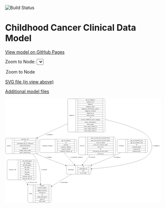 <link rel='stylesheet' href="assets/style.css">
<link rel='stylesheet' href="https://unpkg.com/leaflet@1.5.1/dist/leaflet.css" integrity="sha512-xwE/Az9zrjBIphAcBb3F6JVqxf46+CDLwfLMHloNu6KEQCAWi6HcDUbeOfBIptF7tcCzusKFjFw2yuvEpDL9wQ==" crossorigin="">
<script type="text/javascript" src="https://code.jquery.com/jquery-3.2.1.min.js"></script>
<script type="text/javascript"  src="https://unpkg.com/leaflet@1.5.1/dist/leaflet.js"></script>
<script type="text/javascript" src="assets/actions.js"></script>

![Build Status](https://github.com/CBIIT/c3d-model/actions/workflows/model-test-and-deploy.yml/badge.svg)

# Childhood Cancer Clinical Data Model

[View model on GitHub Pages](https://cbiit.github.io/c3d-model/)


Zoom to Node: <select id="node_select">
  <option value="">Zoom to Node</option>
</select>
<div id="model"></div>

<p>
<a href="./model-desc/c3d-model.svg">SVG file (in view above)</a>
<p>
<a href="./model-desc">Additional model files</a>
<div id='graph' style='display:off;'>
<svg width="1622pt" height="1085pt"
 viewBox="0.00 0.00 1622.00 1085.00" xmlns="http://www.w3.org/2000/svg" xmlns:xlink="http://www.w3.org/1999/xlink">
<g id="graph0" class="graph" transform="scale(1 1) rotate(0) translate(4 1081)">
<title>Perl</title>
<polygon fill="#ffffff" stroke="transparent" points="-4,4 -4,-1081 1618,-1081 1618,4 -4,4"/>
<!-- participant -->
<g id="node1" class="node">
<title>participant</title>
<path fill="none" stroke="#000000" d="M646.5,-294C646.5,-294 877.5,-294 877.5,-294 883.5,-294 889.5,-300 889.5,-306 889.5,-306 889.5,-374 889.5,-374 889.5,-380 883.5,-386 877.5,-386 877.5,-386 646.5,-386 646.5,-386 640.5,-386 634.5,-380 634.5,-374 634.5,-374 634.5,-306 634.5,-306 634.5,-300 640.5,-294 646.5,-294"/>
<text text-anchor="middle" x="682.5" y="-336.3" font-family="Times,serif" font-size="14.00" fill="#000000">participant</text>
<polyline fill="none" stroke="#000000" points="730.5,-294 730.5,-386 "/>
<text text-anchor="middle" x="741" y="-336.3" font-family="Times,serif" font-size="14.00" fill="#000000"> </text>
<polyline fill="none" stroke="#000000" points="751.5,-294 751.5,-386 "/>
<text text-anchor="middle" x="810" y="-370.8" font-family="Times,serif" font-size="14.00" fill="#000000">id</text>
<polyline fill="none" stroke="#000000" points="751.5,-363 868.5,-363 "/>
<text text-anchor="middle" x="810" y="-347.8" font-family="Times,serif" font-size="14.00" fill="#000000">participant_id</text>
<polyline fill="none" stroke="#000000" points="751.5,-340 868.5,-340 "/>
<text text-anchor="middle" x="810" y="-324.8" font-family="Times,serif" font-size="14.00" fill="#000000">race</text>
<polyline fill="none" stroke="#000000" points="751.5,-317 868.5,-317 "/>
<text text-anchor="middle" x="810" y="-301.8" font-family="Times,serif" font-size="14.00" fill="#000000">sex_at_birth</text>
<polyline fill="none" stroke="#000000" points="868.5,-294 868.5,-386 "/>
<text text-anchor="middle" x="879" y="-336.3" font-family="Times,serif" font-size="14.00" fill="#000000"> </text>
</g>
<!-- study -->
<g id="node5" class="node">
<title>study</title>
<path fill="none" stroke="#000000" d="M243.5,-.5C243.5,-.5 462.5,-.5 462.5,-.5 468.5,-.5 474.5,-6.5 474.5,-12.5 474.5,-12.5 474.5,-172.5 474.5,-172.5 474.5,-178.5 468.5,-184.5 462.5,-184.5 462.5,-184.5 243.5,-184.5 243.5,-184.5 237.5,-184.5 231.5,-178.5 231.5,-172.5 231.5,-172.5 231.5,-12.5 231.5,-12.5 231.5,-6.5 237.5,-.5 243.5,-.5"/>
<text text-anchor="middle" x="259.5" y="-88.8" font-family="Times,serif" font-size="14.00" fill="#000000">study</text>
<polyline fill="none" stroke="#000000" points="287.5,-.5 287.5,-184.5 "/>
<text text-anchor="middle" x="298" y="-88.8" font-family="Times,serif" font-size="14.00" fill="#000000"> </text>
<polyline fill="none" stroke="#000000" points="308.5,-.5 308.5,-184.5 "/>
<text text-anchor="middle" x="381" y="-169.3" font-family="Times,serif" font-size="14.00" fill="#000000">consent</text>
<polyline fill="none" stroke="#000000" points="308.5,-161.5 453.5,-161.5 "/>
<text text-anchor="middle" x="381" y="-146.3" font-family="Times,serif" font-size="14.00" fill="#000000">consent_number</text>
<polyline fill="none" stroke="#000000" points="308.5,-138.5 453.5,-138.5 "/>
<text text-anchor="middle" x="381" y="-123.3" font-family="Times,serif" font-size="14.00" fill="#000000">dbgap_accession</text>
<polyline fill="none" stroke="#000000" points="308.5,-115.5 453.5,-115.5 "/>
<text text-anchor="middle" x="381" y="-100.3" font-family="Times,serif" font-size="14.00" fill="#000000">external_url</text>
<polyline fill="none" stroke="#000000" points="308.5,-92.5 453.5,-92.5 "/>
<text text-anchor="middle" x="381" y="-77.3" font-family="Times,serif" font-size="14.00" fill="#000000">id</text>
<polyline fill="none" stroke="#000000" points="308.5,-69.5 453.5,-69.5 "/>
<text text-anchor="middle" x="381" y="-54.3" font-family="Times,serif" font-size="14.00" fill="#000000">study_description</text>
<polyline fill="none" stroke="#000000" points="308.5,-46.5 453.5,-46.5 "/>
<text text-anchor="middle" x="381" y="-31.3" font-family="Times,serif" font-size="14.00" fill="#000000">study_id</text>
<polyline fill="none" stroke="#000000" points="308.5,-23.5 453.5,-23.5 "/>
<text text-anchor="middle" x="381" y="-8.3" font-family="Times,serif" font-size="14.00" fill="#000000">study_name</text>
<polyline fill="none" stroke="#000000" points="453.5,-.5 453.5,-184.5 "/>
<text text-anchor="middle" x="464" y="-88.8" font-family="Times,serif" font-size="14.00" fill="#000000"> </text>
</g>
<!-- participant&#45;&gt;study -->
<g id="edge1" class="edge">
<title>participant&#45;&gt;study</title>
<path fill="none" stroke="#000000" d="M685.55,-293.7375C628.9036,-259.4588 550.3232,-211.9071 483.7711,-171.6341"/>
<polygon fill="#000000" stroke="#000000" points="485.2503,-168.4383 474.8827,-166.2554 481.6262,-174.4271 485.2503,-168.4383"/>
<text text-anchor="middle" x="608.5" y="-206.8" font-family="Times,serif" font-size="14.00" fill="#000000">of_participant</text>
</g>
<!-- treatment_response -->
<g id="node2" class="node">
<title>treatment_response</title>
<path fill="none" stroke="#000000" d="M368.5,-518.5C368.5,-518.5 729.5,-518.5 729.5,-518.5 735.5,-518.5 741.5,-524.5 741.5,-530.5 741.5,-530.5 741.5,-644.5 741.5,-644.5 741.5,-650.5 735.5,-656.5 729.5,-656.5 729.5,-656.5 368.5,-656.5 368.5,-656.5 362.5,-656.5 356.5,-650.5 356.5,-644.5 356.5,-644.5 356.5,-530.5 356.5,-530.5 356.5,-524.5 362.5,-518.5 368.5,-518.5"/>
<text text-anchor="middle" x="437" y="-583.8" font-family="Times,serif" font-size="14.00" fill="#000000">treatment_response</text>
<polyline fill="none" stroke="#000000" points="517.5,-518.5 517.5,-656.5 "/>
<text text-anchor="middle" x="528" y="-583.8" font-family="Times,serif" font-size="14.00" fill="#000000"> </text>
<polyline fill="none" stroke="#000000" points="538.5,-518.5 538.5,-656.5 "/>
<text text-anchor="middle" x="629.5" y="-641.3" font-family="Times,serif" font-size="14.00" fill="#000000">age_at_response</text>
<polyline fill="none" stroke="#000000" points="538.5,-633.5 720.5,-633.5 "/>
<text text-anchor="middle" x="629.5" y="-618.3" font-family="Times,serif" font-size="14.00" fill="#000000">id</text>
<polyline fill="none" stroke="#000000" points="538.5,-610.5 720.5,-610.5 "/>
<text text-anchor="middle" x="629.5" y="-595.3" font-family="Times,serif" font-size="14.00" fill="#000000">response</text>
<polyline fill="none" stroke="#000000" points="538.5,-587.5 720.5,-587.5 "/>
<text text-anchor="middle" x="629.5" y="-572.3" font-family="Times,serif" font-size="14.00" fill="#000000">response_category</text>
<polyline fill="none" stroke="#000000" points="538.5,-564.5 720.5,-564.5 "/>
<text text-anchor="middle" x="629.5" y="-549.3" font-family="Times,serif" font-size="14.00" fill="#000000">response_system</text>
<polyline fill="none" stroke="#000000" points="538.5,-541.5 720.5,-541.5 "/>
<text text-anchor="middle" x="629.5" y="-526.3" font-family="Times,serif" font-size="14.00" fill="#000000">treatment_response_id</text>
<polyline fill="none" stroke="#000000" points="720.5,-518.5 720.5,-656.5 "/>
<text text-anchor="middle" x="731" y="-583.8" font-family="Times,serif" font-size="14.00" fill="#000000"> </text>
</g>
<!-- treatment_response&#45;&gt;participant -->
<g id="edge9" class="edge">
<title>treatment_response&#45;&gt;participant</title>
<path fill="none" stroke="#000000" d="M608.6156,-518.2283C642.5109,-478.8429 684.3224,-430.2592 715.7261,-393.769"/>
<polygon fill="#000000" stroke="#000000" points="718.3925,-396.0363 722.2627,-386.1736 713.0868,-391.4701 718.3925,-396.0363"/>
<text text-anchor="middle" x="739" y="-465.8" font-family="Times,serif" font-size="14.00" fill="#000000">of_treatment_response</text>
</g>
<!-- survival -->
<g id="node3" class="node">
<title>survival</title>
<path fill="none" stroke="#000000" d="M771.5,-495.5C771.5,-495.5 1132.5,-495.5 1132.5,-495.5 1138.5,-495.5 1144.5,-501.5 1144.5,-507.5 1144.5,-507.5 1144.5,-667.5 1144.5,-667.5 1144.5,-673.5 1138.5,-679.5 1132.5,-679.5 1132.5,-679.5 771.5,-679.5 771.5,-679.5 765.5,-679.5 759.5,-673.5 759.5,-667.5 759.5,-667.5 759.5,-507.5 759.5,-507.5 759.5,-501.5 765.5,-495.5 771.5,-495.5"/>
<text text-anchor="middle" x="796.5" y="-583.8" font-family="Times,serif" font-size="14.00" fill="#000000">survival</text>
<polyline fill="none" stroke="#000000" points="833.5,-495.5 833.5,-679.5 "/>
<text text-anchor="middle" x="844" y="-583.8" font-family="Times,serif" font-size="14.00" fill="#000000"> </text>
<polyline fill="none" stroke="#000000" points="854.5,-495.5 854.5,-679.5 "/>
<text text-anchor="middle" x="989" y="-664.3" font-family="Times,serif" font-size="14.00" fill="#000000">age_at_event_free_survival_status</text>
<polyline fill="none" stroke="#000000" points="854.5,-656.5 1123.5,-656.5 "/>
<text text-anchor="middle" x="989" y="-641.3" font-family="Times,serif" font-size="14.00" fill="#000000">age_at_last_known_survival_status</text>
<polyline fill="none" stroke="#000000" points="854.5,-633.5 1123.5,-633.5 "/>
<text text-anchor="middle" x="989" y="-618.3" font-family="Times,serif" font-size="14.00" fill="#000000">cause_of_death</text>
<polyline fill="none" stroke="#000000" points="854.5,-610.5 1123.5,-610.5 "/>
<text text-anchor="middle" x="989" y="-595.3" font-family="Times,serif" font-size="14.00" fill="#000000">event_free_survival_status</text>
<polyline fill="none" stroke="#000000" points="854.5,-587.5 1123.5,-587.5 "/>
<text text-anchor="middle" x="989" y="-572.3" font-family="Times,serif" font-size="14.00" fill="#000000">first_event</text>
<polyline fill="none" stroke="#000000" points="854.5,-564.5 1123.5,-564.5 "/>
<text text-anchor="middle" x="989" y="-549.3" font-family="Times,serif" font-size="14.00" fill="#000000">id</text>
<polyline fill="none" stroke="#000000" points="854.5,-541.5 1123.5,-541.5 "/>
<text text-anchor="middle" x="989" y="-526.3" font-family="Times,serif" font-size="14.00" fill="#000000">last_known_survival_status</text>
<polyline fill="none" stroke="#000000" points="854.5,-518.5 1123.5,-518.5 "/>
<text text-anchor="middle" x="989" y="-503.3" font-family="Times,serif" font-size="14.00" fill="#000000">survival_id</text>
<polyline fill="none" stroke="#000000" points="1123.5,-495.5 1123.5,-679.5 "/>
<text text-anchor="middle" x="1134" y="-583.8" font-family="Times,serif" font-size="14.00" fill="#000000"> </text>
</g>
<!-- survival&#45;&gt;participant -->
<g id="edge5" class="edge">
<title>survival&#45;&gt;participant</title>
<path fill="none" stroke="#000000" d="M881.251,-495.3401C855.1157,-461.2955 826.3561,-423.8323 803.6291,-394.2273"/>
<polygon fill="#000000" stroke="#000000" points="806.2517,-391.8959 797.386,-386.095 800.6992,-396.1585 806.2517,-391.8959"/>
<text text-anchor="middle" x="902.5" y="-465.8" font-family="Times,serif" font-size="14.00" fill="#000000">of_survival</text>
</g>
<!-- diagnosis -->
<g id="node4" class="node">
<title>diagnosis</title>
<path fill="none" stroke="#000000" d="M659.5,-731.5C659.5,-731.5 1024.5,-731.5 1024.5,-731.5 1030.5,-731.5 1036.5,-737.5 1036.5,-743.5 1036.5,-743.5 1036.5,-1064.5 1036.5,-1064.5 1036.5,-1070.5 1030.5,-1076.5 1024.5,-1076.5 1024.5,-1076.5 659.5,-1076.5 659.5,-1076.5 653.5,-1076.5 647.5,-1070.5 647.5,-1064.5 647.5,-1064.5 647.5,-743.5 647.5,-743.5 647.5,-737.5 653.5,-731.5 659.5,-731.5"/>
<text text-anchor="middle" x="689.5" y="-900.3" font-family="Times,serif" font-size="14.00" fill="#000000">diagnosis</text>
<polyline fill="none" stroke="#000000" points="731.5,-731.5 731.5,-1076.5 "/>
<text text-anchor="middle" x="742" y="-900.3" font-family="Times,serif" font-size="14.00" fill="#000000"> </text>
<polyline fill="none" stroke="#000000" points="752.5,-731.5 752.5,-1076.5 "/>
<text text-anchor="middle" x="884" y="-1061.3" font-family="Times,serif" font-size="14.00" fill="#000000">age_at_diagnosis</text>
<polyline fill="none" stroke="#000000" points="752.5,-1053.5 1015.5,-1053.5 "/>
<text text-anchor="middle" x="884" y="-1038.3" font-family="Times,serif" font-size="14.00" fill="#000000">anatomic_site</text>
<polyline fill="none" stroke="#000000" points="752.5,-1030.5 1015.5,-1030.5 "/>
<text text-anchor="middle" x="884" y="-1015.3" font-family="Times,serif" font-size="14.00" fill="#000000">diagnosis</text>
<polyline fill="none" stroke="#000000" points="752.5,-1007.5 1015.5,-1007.5 "/>
<text text-anchor="middle" x="884" y="-992.3" font-family="Times,serif" font-size="14.00" fill="#000000">diagnosis_basis</text>
<polyline fill="none" stroke="#000000" points="752.5,-984.5 1015.5,-984.5 "/>
<text text-anchor="middle" x="884" y="-969.3" font-family="Times,serif" font-size="14.00" fill="#000000">diagnosis_classification_system</text>
<polyline fill="none" stroke="#000000" points="752.5,-961.5 1015.5,-961.5 "/>
<text text-anchor="middle" x="884" y="-946.3" font-family="Times,serif" font-size="14.00" fill="#000000">diagnosis_comment</text>
<polyline fill="none" stroke="#000000" points="752.5,-938.5 1015.5,-938.5 "/>
<text text-anchor="middle" x="884" y="-923.3" font-family="Times,serif" font-size="14.00" fill="#000000">diagnosis_id</text>
<polyline fill="none" stroke="#000000" points="752.5,-915.5 1015.5,-915.5 "/>
<text text-anchor="middle" x="884" y="-900.3" font-family="Times,serif" font-size="14.00" fill="#000000">disease_phase</text>
<polyline fill="none" stroke="#000000" points="752.5,-892.5 1015.5,-892.5 "/>
<text text-anchor="middle" x="884" y="-877.3" font-family="Times,serif" font-size="14.00" fill="#000000">id</text>
<polyline fill="none" stroke="#000000" points="752.5,-869.5 1015.5,-869.5 "/>
<text text-anchor="middle" x="884" y="-854.3" font-family="Times,serif" font-size="14.00" fill="#000000">toronto_childhood_cancer_staging</text>
<polyline fill="none" stroke="#000000" points="752.5,-846.5 1015.5,-846.5 "/>
<text text-anchor="middle" x="884" y="-831.3" font-family="Times,serif" font-size="14.00" fill="#000000">tumor_classification</text>
<polyline fill="none" stroke="#000000" points="752.5,-823.5 1015.5,-823.5 "/>
<text text-anchor="middle" x="884" y="-808.3" font-family="Times,serif" font-size="14.00" fill="#000000">tumor_grade</text>
<polyline fill="none" stroke="#000000" points="752.5,-800.5 1015.5,-800.5 "/>
<text text-anchor="middle" x="884" y="-785.3" font-family="Times,serif" font-size="14.00" fill="#000000">tumor_stage_clinical_m</text>
<polyline fill="none" stroke="#000000" points="752.5,-777.5 1015.5,-777.5 "/>
<text text-anchor="middle" x="884" y="-762.3" font-family="Times,serif" font-size="14.00" fill="#000000">tumor_stage_clinical_n</text>
<polyline fill="none" stroke="#000000" points="752.5,-754.5 1015.5,-754.5 "/>
<text text-anchor="middle" x="884" y="-739.3" font-family="Times,serif" font-size="14.00" fill="#000000">tumor_stage_clinical_t</text>
<polyline fill="none" stroke="#000000" points="1015.5,-731.5 1015.5,-1076.5 "/>
<text text-anchor="middle" x="1026" y="-900.3" font-family="Times,serif" font-size="14.00" fill="#000000"> </text>
</g>
<!-- diagnosis&#45;&gt;participant -->
<g id="edge8" class="edge">
<title>diagnosis&#45;&gt;participant</title>
<path fill="none" stroke="#000000" d="M1036.5399,-862.5982C1206.5397,-822.0074 1434.3579,-755.3758 1488,-680 1535.6743,-613.01 1539.7153,-558.922 1488,-495 1415.4297,-405.3006 1089.2404,-365.2529 899.6928,-349.2814"/>
<polygon fill="#000000" stroke="#000000" points="899.9072,-345.7873 889.6517,-348.4471 899.3275,-352.7632 899.9072,-345.7873"/>
<text text-anchor="middle" x="1569.5" y="-583.8" font-family="Times,serif" font-size="14.00" fill="#000000">of_diagnosis</text>
</g>
<!-- sample -->
<g id="node8" class="node">
<title>sample</title>
<path fill="none" stroke="#000000" d="M12,-507C12,-507 326,-507 326,-507 332,-507 338,-513 338,-519 338,-519 338,-656 338,-656 338,-662 332,-668 326,-668 326,-668 12,-668 12,-668 6,-668 0,-662 0,-656 0,-656 0,-519 0,-519 0,-513 6,-507 12,-507"/>
<text text-anchor="middle" x="34" y="-583.8" font-family="Times,serif" font-size="14.00" fill="#000000">sample</text>
<polyline fill="none" stroke="#000000" points="68,-507 68,-668 "/>
<text text-anchor="middle" x="78.5" y="-583.8" font-family="Times,serif" font-size="14.00" fill="#000000"> </text>
<polyline fill="none" stroke="#000000" points="89,-507 89,-668 "/>
<text text-anchor="middle" x="203" y="-652.8" font-family="Times,serif" font-size="14.00" fill="#000000">anatomic_site</text>
<polyline fill="none" stroke="#000000" points="89,-645 317,-645 "/>
<text text-anchor="middle" x="203" y="-629.8" font-family="Times,serif" font-size="14.00" fill="#000000">id</text>
<polyline fill="none" stroke="#000000" points="89,-622 317,-622 "/>
<text text-anchor="middle" x="203" y="-606.8" font-family="Times,serif" font-size="14.00" fill="#000000">participant_age_at_collection</text>
<polyline fill="none" stroke="#000000" points="89,-599 317,-599 "/>
<text text-anchor="middle" x="203" y="-583.8" font-family="Times,serif" font-size="14.00" fill="#000000">sample_description</text>
<polyline fill="none" stroke="#000000" points="89,-576 317,-576 "/>
<text text-anchor="middle" x="203" y="-560.8" font-family="Times,serif" font-size="14.00" fill="#000000">sample_id</text>
<polyline fill="none" stroke="#000000" points="89,-553 317,-553 "/>
<text text-anchor="middle" x="203" y="-537.8" font-family="Times,serif" font-size="14.00" fill="#000000">sample_tumor_status</text>
<polyline fill="none" stroke="#000000" points="89,-530 317,-530 "/>
<text text-anchor="middle" x="203" y="-514.8" font-family="Times,serif" font-size="14.00" fill="#000000">tumor_classification</text>
<polyline fill="none" stroke="#000000" points="317,-507 317,-668 "/>
<text text-anchor="middle" x="327.5" y="-583.8" font-family="Times,serif" font-size="14.00" fill="#000000"> </text>
</g>
<!-- diagnosis&#45;&gt;sample -->
<g id="edge7" class="edge">
<title>diagnosis&#45;&gt;sample</title>
<path fill="none" stroke="#000000" d="M647.2157,-818.7867C555.5714,-777.948 445.1079,-727.6462 347,-680 342.1051,-677.6228 337.1446,-675.1912 332.1448,-672.7206"/>
<polygon fill="#000000" stroke="#000000" points="333.6217,-669.5463 323.1083,-668.235 330.5093,-675.8163 333.6217,-669.5463"/>
<text text-anchor="middle" x="458.5" y="-701.8" font-family="Times,serif" font-size="14.00" fill="#000000">of_diagnosis</text>
</g>
<!-- reference_file -->
<g id="node6" class="node">
<title>reference_file</title>
<path fill="none" stroke="#000000" d="M27.5,-236.5C27.5,-236.5 304.5,-236.5 304.5,-236.5 310.5,-236.5 316.5,-242.5 316.5,-248.5 316.5,-248.5 316.5,-431.5 316.5,-431.5 316.5,-437.5 310.5,-443.5 304.5,-443.5 304.5,-443.5 27.5,-443.5 27.5,-443.5 21.5,-443.5 15.5,-437.5 15.5,-431.5 15.5,-431.5 15.5,-248.5 15.5,-248.5 15.5,-242.5 21.5,-236.5 27.5,-236.5"/>
<text text-anchor="middle" x="73.5" y="-336.3" font-family="Times,serif" font-size="14.00" fill="#000000">reference_file</text>
<polyline fill="none" stroke="#000000" points="131.5,-236.5 131.5,-443.5 "/>
<text text-anchor="middle" x="142" y="-336.3" font-family="Times,serif" font-size="14.00" fill="#000000"> </text>
<polyline fill="none" stroke="#000000" points="152.5,-236.5 152.5,-443.5 "/>
<text text-anchor="middle" x="224" y="-428.3" font-family="Times,serif" font-size="14.00" fill="#000000">dcf_indexd_guid</text>
<polyline fill="none" stroke="#000000" points="152.5,-420.5 295.5,-420.5 "/>
<text text-anchor="middle" x="224" y="-405.3" font-family="Times,serif" font-size="14.00" fill="#000000">file_category</text>
<polyline fill="none" stroke="#000000" points="152.5,-397.5 295.5,-397.5 "/>
<text text-anchor="middle" x="224" y="-382.3" font-family="Times,serif" font-size="14.00" fill="#000000">file_description</text>
<polyline fill="none" stroke="#000000" points="152.5,-374.5 295.5,-374.5 "/>
<text text-anchor="middle" x="224" y="-359.3" font-family="Times,serif" font-size="14.00" fill="#000000">file_name</text>
<polyline fill="none" stroke="#000000" points="152.5,-351.5 295.5,-351.5 "/>
<text text-anchor="middle" x="224" y="-336.3" font-family="Times,serif" font-size="14.00" fill="#000000">file_size</text>
<polyline fill="none" stroke="#000000" points="152.5,-328.5 295.5,-328.5 "/>
<text text-anchor="middle" x="224" y="-313.3" font-family="Times,serif" font-size="14.00" fill="#000000">file_type</text>
<polyline fill="none" stroke="#000000" points="152.5,-305.5 295.5,-305.5 "/>
<text text-anchor="middle" x="224" y="-290.3" font-family="Times,serif" font-size="14.00" fill="#000000">md5sum</text>
<polyline fill="none" stroke="#000000" points="152.5,-282.5 295.5,-282.5 "/>
<text text-anchor="middle" x="224" y="-267.3" font-family="Times,serif" font-size="14.00" fill="#000000">reference_file_id</text>
<polyline fill="none" stroke="#000000" points="152.5,-259.5 295.5,-259.5 "/>
<text text-anchor="middle" x="224" y="-244.3" font-family="Times,serif" font-size="14.00" fill="#000000">reference_file_url</text>
<polyline fill="none" stroke="#000000" points="295.5,-236.5 295.5,-443.5 "/>
<text text-anchor="middle" x="306" y="-336.3" font-family="Times,serif" font-size="14.00" fill="#000000"> </text>
</g>
<!-- reference_file&#45;&gt;study -->
<g id="edge2" class="edge">
<title>reference_file&#45;&gt;study</title>
<path fill="none" stroke="#000000" d="M198.5603,-236.3374C204.1885,-224.6118 210.644,-213.2212 218,-203 220.5377,-199.4739 223.2149,-195.9959 226.0079,-192.5719"/>
<polygon fill="#000000" stroke="#000000" points="228.9066,-194.5663 232.724,-184.6831 223.5765,-190.0286 228.9066,-194.5663"/>
<text text-anchor="middle" x="278.5" y="-206.8" font-family="Times,serif" font-size="14.00" fill="#000000">of_reference_file</text>
</g>
<!-- treatment -->
<g id="node7" class="node">
<title>treatment</title>
<path fill="none" stroke="#000000" d="M1175,-518.5C1175,-518.5 1467,-518.5 1467,-518.5 1473,-518.5 1479,-524.5 1479,-530.5 1479,-530.5 1479,-644.5 1479,-644.5 1479,-650.5 1473,-656.5 1467,-656.5 1467,-656.5 1175,-656.5 1175,-656.5 1169,-656.5 1163,-650.5 1163,-644.5 1163,-644.5 1163,-530.5 1163,-530.5 1163,-524.5 1169,-518.5 1175,-518.5"/>
<text text-anchor="middle" x="1207.5" y="-583.8" font-family="Times,serif" font-size="14.00" fill="#000000">treatment</text>
<polyline fill="none" stroke="#000000" points="1252,-518.5 1252,-656.5 "/>
<text text-anchor="middle" x="1262.5" y="-583.8" font-family="Times,serif" font-size="14.00" fill="#000000"> </text>
<polyline fill="none" stroke="#000000" points="1273,-518.5 1273,-656.5 "/>
<text text-anchor="middle" x="1365.5" y="-641.3" font-family="Times,serif" font-size="14.00" fill="#000000">age_at_treatment_end</text>
<polyline fill="none" stroke="#000000" points="1273,-633.5 1458,-633.5 "/>
<text text-anchor="middle" x="1365.5" y="-618.3" font-family="Times,serif" font-size="14.00" fill="#000000">age_at_treatment_start</text>
<polyline fill="none" stroke="#000000" points="1273,-610.5 1458,-610.5 "/>
<text text-anchor="middle" x="1365.5" y="-595.3" font-family="Times,serif" font-size="14.00" fill="#000000">id</text>
<polyline fill="none" stroke="#000000" points="1273,-587.5 1458,-587.5 "/>
<text text-anchor="middle" x="1365.5" y="-572.3" font-family="Times,serif" font-size="14.00" fill="#000000">treatment_agent</text>
<polyline fill="none" stroke="#000000" points="1273,-564.5 1458,-564.5 "/>
<text text-anchor="middle" x="1365.5" y="-549.3" font-family="Times,serif" font-size="14.00" fill="#000000">treatment_id</text>
<polyline fill="none" stroke="#000000" points="1273,-541.5 1458,-541.5 "/>
<text text-anchor="middle" x="1365.5" y="-526.3" font-family="Times,serif" font-size="14.00" fill="#000000">treatment_type</text>
<polyline fill="none" stroke="#000000" points="1458,-518.5 1458,-656.5 "/>
<text text-anchor="middle" x="1468.5" y="-583.8" font-family="Times,serif" font-size="14.00" fill="#000000"> </text>
</g>
<!-- treatment&#45;&gt;participant -->
<g id="edge6" class="edge">
<title>treatment&#45;&gt;participant</title>
<path fill="none" stroke="#000000" d="M1200.6468,-518.436C1185.1072,-510.231 1169.2846,-502.2178 1154,-495 1071.0249,-455.8168 975.2912,-417.8328 899.2026,-389.2733"/>
<polygon fill="#000000" stroke="#000000" points="900.1424,-385.888 889.55,-385.6612 897.689,-392.444 900.1424,-385.888"/>
<text text-anchor="middle" x="1160" y="-465.8" font-family="Times,serif" font-size="14.00" fill="#000000">of_treatment</text>
</g>
<!-- sample&#45;&gt;participant -->
<g id="edge4" class="edge">
<title>sample&#45;&gt;participant</title>
<path fill="none" stroke="#000000" d="M321.3402,-506.8081C329.9724,-502.7136 338.5669,-498.7493 347,-495 437.8305,-454.617 542.7261,-415.502 624.3329,-386.6679"/>
<polygon fill="#000000" stroke="#000000" points="625.8984,-389.8273 634.167,-383.2031 623.5722,-383.2251 625.8984,-389.8273"/>
<text text-anchor="middle" x="450.5" y="-465.8" font-family="Times,serif" font-size="14.00" fill="#000000">of_sample</text>
</g>
<!-- sample&#45;&gt;study -->
<g id="edge3" class="edge">
<title>sample&#45;&gt;study</title>
<path fill="none" stroke="#000000" d="M278.5218,-506.9947C296.9436,-488.3805 313.7191,-467.1578 325,-444 362.7674,-366.4699 367.4477,-267.8272 364.0192,-194.7854"/>
<polygon fill="#000000" stroke="#000000" points="367.5068,-194.4552 363.4842,-184.6537 360.5165,-194.8244 367.5068,-194.4552"/>
<text text-anchor="middle" x="401.5" y="-336.3" font-family="Times,serif" font-size="14.00" fill="#000000">of_sample</text>
</g>
</g>
</svg>
</div>
